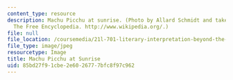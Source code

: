 ```yaml
---
content_type: resource
description: Machu Picchu at sunrise. (Photo by Allard Schmidt and taken from Wikipedia,
  The Free Encyclopedia. http://www.wikipedia.org/.)
file: null
file_location: /coursemedia/21l-701-literary-interpretation-beyond-the-limits-of-the-lyric-fall-2006/85bd27f91cbe2e6026777bfc8f97c962_21l-701f06.jpg
file_type: image/jpeg
resourcetype: Image
title: Machu Picchu at Sunrise
uid: 85bd27f9-1cbe-2e60-2677-7bfc8f97c962
---
```

